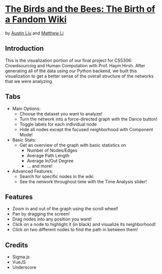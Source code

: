 # [The Birds and the Bees: The Birth of a Fandom Wiki](https://mattli96.github.io/BirdsAndBees/)
by [Austin Liu](https://github.com/aliu139) and [Matthew Li](https://github.com/MattLi96)

## Introduction
This is the visualization portion of our final project for CS5306: Crowdsourcing and Human Computation with Prof. Haym Hirsh. After generating all of the data using our Python backend, we built this visualization to get a better sense of the overall structure of the networks that we were analyzing. 

## Tabs
* Main Options:
    * Choose the dataset you want to analyze!
    * Turn the network into a force-directed graph with the Dance button!
    * Toggle labels for each individual node
    * Hide all nodes except the focused neighborhood with Component Mode!
* Basic Stats:
    * Get an overview of the graph with basic statistics on 
        * Number of Nodes/Edges
        * Average Path Length
        * Average In/Out Degree
        * ... and more!
* Advanced Features:
    * Search for specific nodes in the wiki
    * See the network throughout time with the Time Analysis slider!

## Features
* Zoom in and out of the graph using the scroll wheel!
* Pan by dragging the screen!
* Drag nodes into any position you want!
* Click on a node to highlight it (in black) and visualize its neighborhood!
* Click on two different nodes to find the path in between them!

## Credits
* Sigma.js
* VueJS
* Underscore
